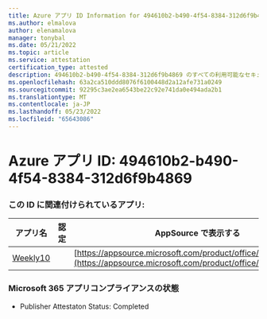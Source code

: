 ```yaml
---
title: Azure アプリ ID Information for 494610b2-b490-4f54-8384-312d6f9b4869
ms.author: elmalova
author: elenamalova
manager: tonybal
ms.date: 05/21/2022
ms.topic: article
ms.service: attestation
certification_type: attested
description: 494610b2-b490-4f54-8384-312d6f9b4869 のすべての利用可能なセキュリティとコンプライアンス情報。
ms.openlocfilehash: 63a2ca510ddd8076f6100448d2a12afe731a0249
ms.sourcegitcommit: 92295c3ae2ea6543be22c92e741da0e494ada2b1
ms.translationtype: MT
ms.contentlocale: ja-JP
ms.lasthandoff: 05/23/2022
ms.locfileid: "65643086"
---
```

# <a name="azure-app-id-494610b2-b490-4f54-8384-312d6f9b4869"></a>Azure アプリ ID: 494610b2-b490-4f54-8384-312d6f9b4869


### <a name="apps-associated-with-this-id"></a>この ID に関連付けられているアプリ:
| **アプリ名** | **認定** | **AppSource で表示する** |
|--------------|---------------|-----------------------|
| [Weekly10](../forward/WA200001441.md) |  | [https://appsource.microsoft.com/product/office/WA200001441](https://appsource.microsoft.com/product/office/WA200001441) |

### <a name="microsoft-365-app-compliance-status"></a>Microsoft 365 アプリコンプライアンスの状態
- Publisher Attestaton Status: Completed
